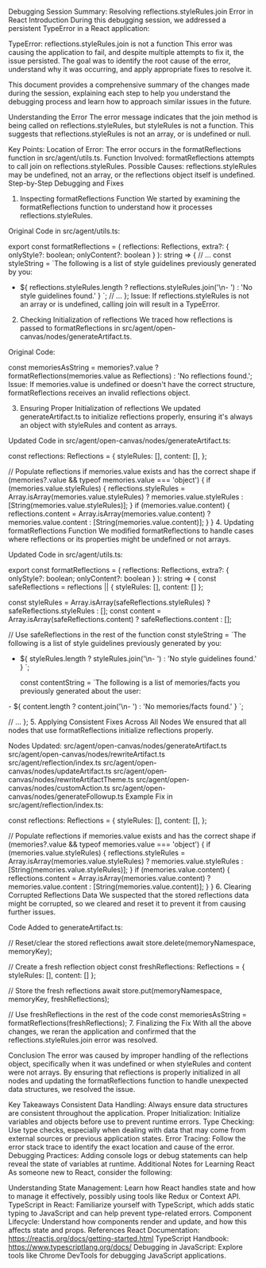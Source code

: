 Debugging Session Summary: Resolving reflections.styleRules.join Error in React
Introduction
During this debugging session, we addressed a persistent TypeError in a React application:

TypeError: reflections.styleRules.join is not a function
This error was causing the application to fail, and despite multiple attempts to fix it, the issue persisted. The goal was to identify the root cause of the error, understand why it was occurring, and apply appropriate fixes to resolve it.

This document provides a comprehensive summary of the changes made during the session, explaining each step to help you understand the debugging process and learn how to approach similar issues in the future.

Understanding the Error
The error message indicates that the join method is being called on reflections.styleRules, but styleRules is not a function. This suggests that reflections.styleRules is not an array, or is undefined or null.

Key Points:
Location of Error: The error occurs in the formatReflections function in src/agent/utils.ts.
Function Involved: formatReflections attempts to call join on reflections.styleRules.
Possible Causes: reflections.styleRules may be undefined, not an array, or the reflections object itself is undefined.
Step-by-Step Debugging and Fixes
1. Inspecting formatReflections Function
We started by examining the formatReflections function to understand how it processes reflections.styleRules.

Original Code in src/agent/utils.ts:

export const formatReflections = (
  reflections: Reflections,
  extra?: { onlyStyle?: boolean; onlyContent?: boolean }
): string => {
  // ...
  const styleString = `The following is a list of style guidelines previously generated by you:
<style-guidelines>
- ${
    reflections.styleRules.length
      ? reflections.styleRules.join('\n- ')
      : 'No style guidelines found.'
  }
</style-guidelines>`;
  // ...
};
Issue: If reflections.styleRules is not an array or is undefined, calling join will result in a TypeError.

2. Checking Initialization of reflections
We traced how reflections is passed to formatReflections in src/agent/open-canvas/nodes/generateArtifact.ts.

Original Code:

const memoriesAsString = memories?.value
  ? formatReflections(memories.value as Reflections)
  : 'No reflections found.';
Issue: If memories.value is undefined or doesn't have the correct structure, formatReflections receives an invalid reflections object.

3. Ensuring Proper Initialization of reflections
We updated generateArtifact.ts to initialize reflections properly, ensuring it's always an object with styleRules and content as arrays.

Updated Code in src/agent/open-canvas/nodes/generateArtifact.ts:

const reflections: Reflections = {
  styleRules: [],
  content: [],
};

// Populate reflections if memories.value exists and has the correct shape
if (memories?.value && typeof memories.value === 'object') {
  if (memories.value.styleRules) {
    reflections.styleRules = Array.isArray(memories.value.styleRules)
      ? memories.value.styleRules
      : [String(memories.value.styleRules)];
  }
  if (memories.value.content) {
    reflections.content = Array.isArray(memories.value.content)
      ? memories.value.content
      : [String(memories.value.content)];
  }
}
4. Updating formatReflections Function
We modified formatReflections to handle cases where reflections or its properties might be undefined or not arrays.

Updated Code in src/agent/utils.ts:

export const formatReflections = (
  reflections: Reflections,
  extra?: { onlyStyle?: boolean; onlyContent?: boolean }
): string => {
  const safeReflections = reflections || { styleRules: [], content: [] };

  const styleRules = Array.isArray(safeReflections.styleRules)
    ? safeReflections.styleRules
    : [];
  const content = Array.isArray(safeReflections.content)
    ? safeReflections.content
    : [];

  // Use safeReflections in the rest of the function
  const styleString = `The following is a list of style guidelines previously generated by you:
<style-guidelines>
- ${
    styleRules.length
      ? styleRules.join('\n- ')
      : 'No style guidelines found.'
  }
</style-guidelines>`;

  const contentString = `The following is a list of memories/facts you previously generated about the user:
<user-facts>
- ${
    content.length
      ? content.join('\n- ')
      : 'No memories/facts found.'
  }
</user-facts>`;

  // ...
};
5. Applying Consistent Fixes Across All Nodes
We ensured that all nodes that use formatReflections initialize reflections properly.

Nodes Updated:
src/agent/open-canvas/nodes/generateArtifact.ts
src/agent/open-canvas/nodes/rewriteArtifact.ts
src/agent/reflection/index.ts
src/agent/open-canvas/nodes/updateArtifact.ts
src/agent/open-canvas/nodes/rewriteArtifactTheme.ts
src/agent/open-canvas/nodes/customAction.ts
src/agent/open-canvas/nodes/generateFollowup.ts
Example Fix in src/agent/reflection/index.ts:

const reflections: Reflections = {
  styleRules: [],
  content: [],
};

// Populate reflections if memories.value exists and has the correct shape
if (memories?.value && typeof memories.value === 'object') {
  if (memories.value.styleRules) {
    reflections.styleRules = Array.isArray(memories.value.styleRules)
      ? memories.value.styleRules
      : [String(memories.value.styleRules)];
  }
  if (memories.value.content) {
    reflections.content = Array.isArray(memories.value.content)
      ? memories.value.content
      : [String(memories.value.content)];
  }
}
6. Clearing Corrupted Reflections Data
We suspected that the stored reflections data might be corrupted, so we cleared and reset it to prevent it from causing further issues.

Code Added to generateArtifact.ts:

// Reset/clear the stored reflections
await store.delete(memoryNamespace, memoryKey);

// Create a fresh reflection object
const freshReflections: Reflections = {
  styleRules: [],
  content: []
};

// Store the fresh reflections
await store.put(memoryNamespace, memoryKey, freshReflections);

// Use freshReflections in the rest of the code
const memoriesAsString = formatReflections(freshReflections);
7. Finalizing the Fix
With all the above changes, we reran the application and confirmed that the reflections.styleRules.join error was resolved.

Conclusion
The error was caused by improper handling of the reflections object, specifically when it was undefined or when styleRules and content were not arrays. By ensuring that reflections is properly initialized in all nodes and updating the formatReflections function to handle unexpected data structures, we resolved the issue.

Key Takeaways
Consistent Data Handling: Always ensure data structures are consistent throughout the application.
Proper Initialization: Initialize variables and objects before use to prevent runtime errors.
Type Checking: Use type checks, especially when dealing with data that may come from external sources or previous application states.
Error Tracing: Follow the error stack trace to identify the exact location and cause of the error.
Debugging Practices: Adding console logs or debug statements can help reveal the state of variables at runtime.
Additional Notes for Learning React
As someone new to React, consider the following:

Understanding State Management: Learn how React handles state and how to manage it effectively, possibly using tools like Redux or Context API.
TypeScript in React: Familiarize yourself with TypeScript, which adds static typing to JavaScript and can help prevent type-related errors.
Component Lifecycle: Understand how components render and update, and how this affects state and props.
References
React Documentation: https://reactjs.org/docs/getting-started.html
TypeScript Handbook: https://www.typescriptlang.org/docs/
Debugging in JavaScript: Explore tools like Chrome DevTools for debugging JavaScript applications.